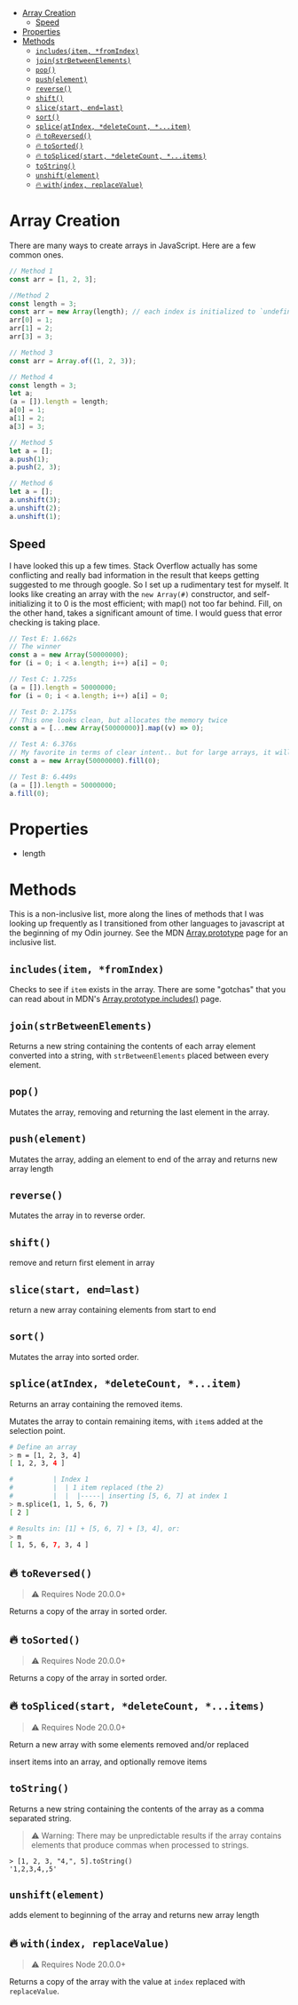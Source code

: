 - [Array Creation](#array-creation)
  - [Speed](#speed)
- [Properties](#properties)
- [Methods](#methods)
  - [`includes(item, *fromIndex)`](#includesitem-fromindex)
  - [`join(strBetweenElements)`](#joinstrbetweenelements)
  - [`pop()`](#pop)
  - [`push(element)`](#pushelement)
  - [`reverse()`](#reverse)
  - [`shift()`](#shift)
  - [`slice(start, end=last)`](#slicestart-endlast)
  - [`sort()`](#sort)
  - [`splice(atIndex, *deleteCount, *...item)`](#spliceatindex-deletecount-item)
  - [🔥 `toReversed()`](#-toreversed)
  - [🔥 `toSorted()`](#-tosorted)
  - [🔥 `toSpliced(start, *deleteCount, *...items)`](#-tosplicedstart-deletecount-items)
  - [`toString()`](#tostring)
  - [`unshift(element)`](#unshiftelement)
  - [🔥 `with(index, replaceValue)`](#-withindex-replacevalue)

# Array Creation

There are many ways to create arrays in JavaScript. Here are a few common ones.

```js
// Method 1
const arr = [1, 2, 3];

//Method 2
const length = 3;
const arr = new Array(length); // each index is initialized to `undefined`
arr[0] = 1;
arr[1] = 2;
arr[3] = 3;

// Method 3
const arr = Array.of((1, 2, 3));

// Method 4
const length = 3;
let a;
(a = []).length = length;
a[0] = 1;
a[1] = 2;
a[3] = 3;

// Method 5
let a = [];
a.push(1);
a.push(2, 3);

// Method 6
let a = [];
a.unshift(3);
a.unshift(2);
a.unshift(1);
```

## Speed

I have looked this up a few times. Stack Overflow actually has some conflicting and really bad information in the result that keeps getting suggested to me through google. So I set up a rudimentary test for myself. It looks like creating an array with the `new Array(#)` constructor, and self-initializing it to 0 is the most efficient; with map() not too far behind. Fill, on the other hand, takes a significant amount of time. I would guess that error checking is taking place.

```js
// Test E: 1.662s
// The winner
const a = new Array(50000000);
for (i = 0; i < a.length; i++) a[i] = 0;
```

```js
// Test C: 1.725s
(a = []).length = 50000000;
for (i = 0; i < a.length; i++) a[i] = 0;
```

```js
// Test D: 2.175s
// This one looks clean, but allocates the memory twice
const a = [...new Array(50000000)].map((v) => 0);
```

```js
// Test A: 6.376s
// My favorite in terms of clear intent.. but for large arrays, it will be slow
const a = new Array(50000000).fill(0);
```

```js
// Test B: 6.449s
(a = []).length = 50000000;
a.fill(0);
```

# Properties

- length

# Methods

This is a non-inclusive list, more along the lines of methods that I was looking up frequently as I transitioned from other languages to javascript at the beginning of my Odin journey. See the MDN [Array.prototype](https://developer.mozilla.org/en-US/docs/Web/JavaScript/Reference/Global_Objects/Array) page for an inclusive list.

## `includes(item, *fromIndex)`

Checks to see if `item` exists in the array. There are some "gotchas" that you can read about in MDN's [Array.prototype.includes()](https://developer.mozilla.org/en-US/docs/Web/JavaScript/Reference/Global_Objects/Array/includes) page.

## `join(strBetweenElements)`

Returns a new string containing the contents of each array element converted into a string, with `strBetweenElements` placed between every element.

## `pop()`

Mutates the array, removing and returning the last element in the array.

## `push(element)`

Mutates the array, adding an element to end of the array and returns new array length

## `reverse()`

Mutates the array in to reverse order.

## `shift()`

remove and return first element in array

## `slice(start, end=last)`

return a new array containing elements from start to end

## `sort()`

Mutates the array into sorted order.

## `splice(atIndex, *deleteCount, *...item)`

Returns an array containing the removed items.

Mutates the array to contain remaining items, with `item`s added at the selection point.

```bash
# Define an array
> m = [1, 2, 3, 4]
[ 1, 2, 3, 4 ]

#          | Index 1
#          |  | 1 item replaced (the 2)
#          |  |  |-----| inserting [5, 6, 7] at index 1
> m.splice(1, 1, 5, 6, 7)
[ 2 ]

# Results in: [1] + [5, 6, 7] + [3, 4], or:
> m
[ 1, 5, 6, 7, 3, 4 ]
```

## 🔥 `toReversed()`

> ⚠️ Requires Node 20.0.0+

Returns a copy of the array in sorted order.

## 🔥 `toSorted()`

> ⚠️ Requires Node 20.0.0+

Returns a copy of the array in sorted order.

## 🔥 `toSpliced(start, *deleteCount, *...items)`

> ⚠️ Requires Node 20.0.0+

Return a new array with some elements removed and/or replaced

insert items into an array, and optionally remove items

## `toString()`

Returns a new string containing the contents of the array as a comma separated string.

> ⚠️ Warning: There may be unpredictable results if the array contains elements that produce commas when processed to strings.

```
> [1, 2, 3, "4,", 5].toString()
'1,2,3,4,,5'
```

## `unshift(element)`

adds element to beginning of the array and returns new array length

## 🔥 `with(index, replaceValue)`

> ⚠️ Requires Node 20.0.0+

Returns a copy of the array with the value at `index` replaced with `replaceValue`.
